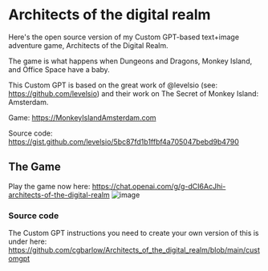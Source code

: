 # Architects of the digital realm
Here's the open source version of my Custom GPT-based text+image adventure game, Architects of the Digital Realm.

The game is what happens when Dungeons and Dragons, Monkey Island, and Office Space have a baby.

This Custom GPT is based on the great work of @levelsio (see: https://github.com/levelsio) and their work on The Secret of Monkey Island: Amsterdam.

Game: https://MonkeyIslandAmsterdam.com

Source code: https://gist.github.com/levelsio/5bc87fd1b1ffbf4a705047bebd9b4790

## The Game
Play the game now here:
https://chat.openai.com/g/g-dCI6AcJhi-architects-of-the-digital-realm
![image](https://github.com/cgbarlow/customgpts/assets/959402/bbc76e75-e54f-4895-8d55-159c7a9823e4)

### Source code
The Custom GPT instructions you need to create your own version of this is under here: 
https://github.com/cgbarlow/Architects_of_the_digital_realm/blob/main/customgpt
